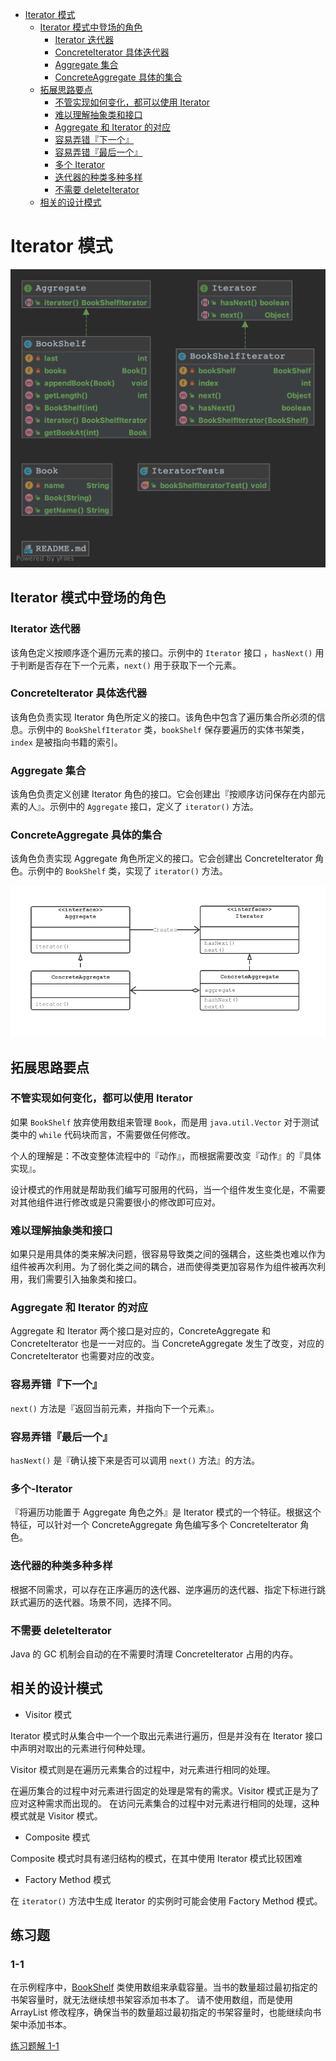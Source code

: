 * [Iterator 模式](#iterator-模式)
   * [Iterator 模式中登场的角色](#iterator-模式中登场的角色)
       * [Iterator 迭代器](#iterator-迭代器)
       * [ConcreteIterator 具体迭代器](#concreteiterator-具体迭代器)
       * [Aggregate 集合](#aggregate-集合)
       * [ConcreteAggregate 具体的集合](#concreteaggregate-具体的集合)
   * [拓展思路要点](#拓展思路要点)
       * [不管实现如何变化，都可以使用 Iterator](#不管实现如何变化都可以使用-iterator)
       * [难以理解抽象类和接口](#难以理解抽象类和接口)
       * [Aggregate 和 Iterator 的对应](#aggregate-和-iterator-的对应)
       * [容易弄错『下一个』](#容易弄错下一个)
       * [容易弄错『最后一个』](#容易弄错最后一个)
       * [多个 Iterator](#多个-iterator)
       * [迭代器的种类多种多样](#迭代器的种类多种多样)
       * [不需要 deleteIterator](#不需要-deleteiterator)
   * [相关的设计模式](#相关的设计模式)

# Iterator 模式

![类关系示意图](IteratorUML.png)

## Iterator 模式中登场的角色

### Iterator 迭代器

该角色定义按顺序逐个遍历元素的接口。示例中的 `Iterator` 接口 ，`hasNext()` 用于判断是否存在下一个元素，`next()` 用于获取下一个元素。

### ConcreteIterator 具体迭代器

该角色负责实现 Iterator 角色所定义的接口。该角色中包含了遍历集合所必须的信息。示例中的 `BookShelfIterator` 类，`bookShelf` 保存要遍历的实体书架类，`index` 是被指向书籍的索引。

### Aggregate 集合

该角色负责定义创建 Iterator 角色的接口。它会创建出『按顺序访问保存在内部元素的人』。示例中的 `Aggregate` 接口，定义了 `iterator()` 方法。

### ConcreteAggregate 具体的集合

该角色负责实现 Aggregate 角色所定义的接口。它会创建出 ConcreteIterator 角色。示例中的 `BookShelf` 类，实现了 `iterator()` 方法。

![Iterator 模式的类图](IteratorModeClassDiagram.jpg)

## 拓展思路要点

### 不管实现如何变化，都可以使用 Iterator

如果 `BookShelf` 放弃使用数组来管理 `Book`，而是用 `java.util.Vector` 对于测试类中的 `while` 代码块而言，不需要做任何修改。

个人的理解是：不改变整体流程中的『动作』，而根据需要改变『动作』的『具体实现』。

设计模式的作用就是帮助我们编写可服用的代码，当一个组件发生变化是，不需要对其他组件进行修改或是只需要很小的修改即可应对。

### 难以理解抽象类和接口

如果只是用具体的类来解决问题，很容易导致类之间的强耦合，这些类也难以作为组件被再次利用。为了弱化类之间的耦合，进而使得类更加容易作为组件被再次利用，我们需要引入抽象类和接口。

### Aggregate 和 Iterator 的对应

Aggregate 和 Iterator 两个接口是对应的，ConcreteAggregate 和 ConcreteIterator 也是一一对应的。当 ConcreteAggregate 发生了改变，对应的 ConcreteIterator 也需要对应的改变。

### 容易弄错『下一个』

`next()` 方法是『返回当前元素，并指向下一个元素』。

### 容易弄错『最后一个』

`hasNext()` 是『确认接下来是否可以调用 `next()` 方法』的方法。

### 多个-Iterator

『将遍历功能置于 Aggregate 角色之外』是 Iterator 模式的一个特征。根据这个特征，可以针对一个 ConcreteAggregate 角色编写多个 ConcreteIterator 角色。

### 迭代器的种类多种多样

根据不同需求，可以存在正序遍历的迭代器、逆序遍历的迭代器、指定下标进行跳跃式遍历的迭代器。场景不同，选择不同。

### 不需要 deleteIterator

Java 的 GC 机制会自动的在不需要时清理 ConcreteIterator 占用的内存。

## 相关的设计模式

- Visitor 模式

Iterator 模式时从集合中一个一个取出元素进行遍历，但是并没有在 Iterator 接口中声明对取出的元素进行何种处理。

Visitor 模式则是在遍历元素集合的过程中，对元素进行相同的处理。

在遍历集合的过程中对元素进行固定的处理是常有的需求。Visitor 模式正是为了应对这种需求而出现的。
在访问元素集合的过程中对元素进行相同的处理，这种模式就是 Visitor 模式。

- Composite 模式

Composite 模式时具有递归结构的模式，在其中使用 Iterator 模式比较困难

- Factory Method 模式

在 `iterator()` 方法中生成 Iterator 的实例时可能会使用 Factory Method 模式。

## 练习题

### 1-1

在示例程序中，[BookShelf](BookShelf.java) 类使用数组来承载容量。当书的数量超过最初指定的书架容量时，就无法继续想书架容添加书本了。
请不使用数组，而是使用 ArrayList 修改程序，确保当书的数量超过最初指定的书架容量时，也能继续向书架中添加书本。

[练习题解 1-1](exercise_1_1)